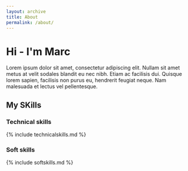```yaml
---
layout: archive
title: About
permalink: /about/
---
```


# Hi - I'm Marc

Lorem ipsum dolor sit amet, consectetur adipiscing elit. Nullam sit amet metus at velit sodales blandit eu nec nibh. Etiam ac facilisis dui. Quisque lorem sapien, facilisis non purus eu, hendrerit feugiat neque. Nam malesuada et lectus vel pellentesque.

## My SKills

### Technical skills

{% include technicalskills.md %}

### Soft skills

{% include softskills.md %}
